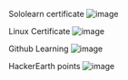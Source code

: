 Sololearn certificate
![image](https://user-images.githubusercontent.com/83021508/153449614-8ab1cd10-4970-45c5-8f40-aeb28938697b.png)

Linux Certificate
![image](https://user-images.githubusercontent.com/83021508/153449884-584bd978-bac7-425e-a960-c00c5f76fc2b.png)

Github Learning
![image](https://user-images.githubusercontent.com/83021508/153450820-82664114-c793-4481-942d-2266808c6dcd.png)

HackerEarth points
![image](https://user-images.githubusercontent.com/83021508/153451330-67ecdfaa-f43f-4a58-ac88-3a23088c7c50.png)


